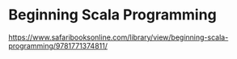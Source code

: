# Beginning Scala Programming

https://www.safaribooksonline.com/library/view/beginning-scala-programming/9781771374811/
